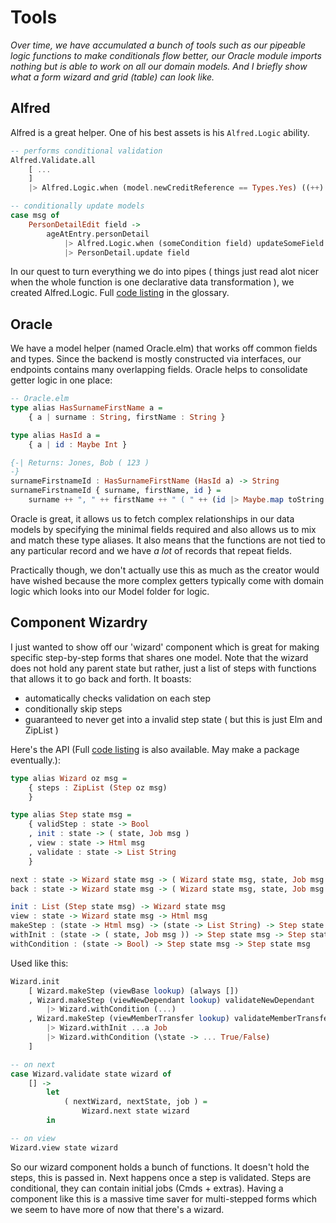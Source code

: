 # Tools

_Over time, we have accumulated a bunch of tools such as our pipeable logic functions to make conditionals flow better, our Oracle module imports nothing but is able to work on all our domain models. And I briefly show what a form wizard and grid \(table\) can look like._

## Alfred

Alfred is a great helper. One of his best assets is his `Alfred.Logic` ability.

```haskell
-- performs conditional validation
Alfred.Validate.all
    [ ...
    ]
    |> Alfred.Logic.when (model.newCreditReference == Types.Yes) ((++) addressValidations)

-- conditionally update models
case msg of
    PersonDetailEdit field ->
        ageAtEntry.personDetail
            |> Alfred.Logic.when (someCondition field) updateSomeField
            |> PersonDetail.update field
```

In our quest to turn everything we do into pipes \( things just read alot nicer when the whole function is one declarative data transformation \), we created Alfred.Logic. Full [code listing](/GLOSSARY.md/#code-listing) in the glossary.

## Oracle

We have a model helper \(named Oracle.elm\) that works off common fields and types. Since the backend is mostly constructed via interfaces, our endpoints contains many overlapping fields. Oracle helps to consolidate getter logic in one place:

```haskell
-- Oracle.elm
type alias HasSurnameFirstName a =
    { a | surname : String, firstName : String }

type alias HasId a =
    { a | id : Maybe Int }

{-| Returns: Jones, Bob ( 123 )
-}
surnameFirstnameId : HasSurnameFirstName (HasId a) -> String
surnameFirstnameId { surname, firstName, id } =
    surname ++ ", " ++ firstName ++ " ( " ++ (id |> Maybe.map toString |> Maybe.withDefault "") ++ " ) "
```

Oracle is great, it allows us to fetch complex relationships in our data models by specifying the minimal fields required and also allows us to mix and match these type aliases. It also means that the functions are not tied to any particular record and we have _a lot_ of records that repeat fields.

Practically though, we don't actually use this as much as the creator would have wished because the more complex getters typically come with domain logic which looks into our Model folder for logic.

## Component Wizardry

I just wanted to show off our 'wizard' component which is great for making specific step-by-step forms that shares one model. Note that the wizard does not hold any parent state but rather, just a list of steps with functions that allows it to go back and forth. It boasts:

* automatically checks validation on each step
* conditionally skip steps
* guaranteed to never get into a invalid step state \( but this is just Elm and ZipList \)

Here's the API \(Full [code listing](/GLOSSARY.md/#code-listing) is also available. May make a package eventually.\):

```haskell
type alias Wizard oz msg =
    { steps : ZipList (Step oz msg)
    }

type alias Step state msg =
    { validStep : state -> Bool
    , init : state -> ( state, Job msg )
    , view : state -> Html msg
    , validate : state -> List String
    }

next : state -> Wizard state msg -> ( Wizard state msg, state, Job msg )
back : state -> Wizard state msg -> ( Wizard state msg, state, Job msg )

init : List (Step state msg) -> Wizard state msg
view : state -> Wizard state msg -> Html msg
makeStep : (state -> Html msg) -> (state -> List String) -> Step state msg
withInit : (state -> ( state, Job msg )) -> Step state msg -> Step state msg
withCondition : (state -> Bool) -> Step state msg -> Step state msg
```

Used like this:

```haskell
Wizard.init
    [ Wizard.makeStep (viewBase lookup) (always [])
    , Wizard.makeStep (viewNewDependant lookup) validateNewDependant
        |> Wizard.withCondition (...)
    , Wizard.makeStep (viewMemberTransfer lookup) validateMemberTransfer
        |> Wizard.withInit ...a Job
        |> Wizard.withCondition (\state -> ... True/False)
    ]

-- on next
case Wizard.validate state wizard of
    [] ->
        let
            ( nextWizard, nextState, job ) =
                Wizard.next state wizard
        in

-- on view
Wizard.view state wizard
```

So our wizard component holds a bunch of functions. It doesn't hold the steps, this is passed in. Next happens once a step is validated. Steps are conditional, they can contain initial jobs \(Cmds + extras\). Having a component like this is a massive time saver for multi-stepped forms which we seem to have more of now that there's a wizard.


